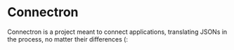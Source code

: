 # Connectron
Connectron is a project meant to connect applications, translating JSONs in the process, no matter their differences (:
